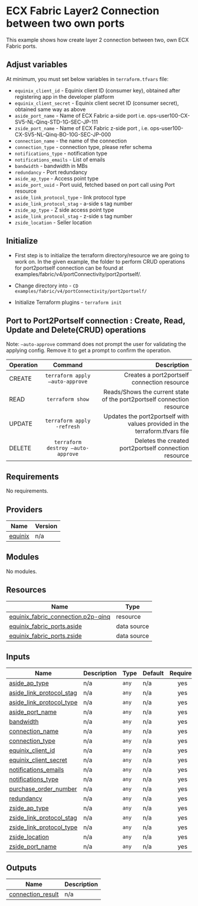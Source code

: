 # ECX Fabric Layer2 Connection between two own ports

This example shows how create layer 2 connection between two, own ECX Fabric ports.

## Adjust variables
At minimum, you must set below variables in `terraform.tfvars` file:

- `equinix_client_id` - Equinix client ID (consumer key), obtained after registering app in the developer platform
- `equinix_client_secret` - Equinix client secret ID (consumer secret), obtained same way as above
- `aside_port_name` - Name of ECX Fabric a-side port i.e. ops-user100-CX-SV5-NL-Qinq-STD-1G-SEC-JP-111
- `zside_port_name` -  Name of ECX Fabric z-side port , i.e. ops-user100-CX-SV5-NL-Qinq-BO-10G-SEC-JP-000
- `connection_name` - the name of the connection
- `connection_type` - connection type, please refer schema
- `notifications_type` - notification type
- `notifications_emails` - List of emails
- `bandwidth` - bandwidth in MBs
- `redundancy` - Port redundancy
- `aside_ap_type` - Access point type
- `aside_port_uuid` - Port uuid, fetched based on port call using Port resource
- `aside_link_protocol_type` - link protocol type
- `aside_link_protocol_stag` - a-side s tag number
- `zside_ap_type` - Z side access point type
- `aside_link_protocol_stag` - z-side s tag number
- `zside_location` - Seller location

## Initialize
- First step is to initialize the terraform directory/resource we are going to work on.
  In the given example, the folder to perform CRUD operations for port2portself connection can be found at examples/fabric/v4/portConnectivity/port2portself/.

- Change directory into - `CD examples/fabric/v4/portConnectivity/port2portself/`
- Initialize Terraform plugins - `terraform init`

## Port to Port2Portself connection  : Create, Read, Update and Delete(CRUD) operations
Note: `–auto-approve` command does not prompt the user for validating the applying config. Remove it to get a prompt to confirm the operation.

| Operation |              Command              |                                                                 Description |
|:----------|:---------------------------------:|----------------------------------------------------------------------------:|
| CREATE    |  `terraform apply –auto-approve`  |                                 Creates a port2portself connection resource |
| READ      |         `terraform show`          |      Reads/Shows the current state of the port2portself connection resource |
| UPDATE    |    `terraform apply -refresh`     | Updates the port2portself with values provided in the terraform.tfvars file |
| DELETE    | `terraform destroy –auto-approve` |                       Deletes the created port2portself connection resource |
<!-- BEGIN_TF_DOCS -->
## Requirements

No requirements.

## Providers

| Name | Version |
|------|---------|
| <a name="provider_equinix"></a> [equinix](#provider\_equinix) | n/a |

## Modules

No modules.

## Resources

| Name | Type |
|------|------|
| [equinix_fabric_connection.p2p-qinq](https://registry.terraform.io/providers/equinix/equinix/latest/docs/resources/fabric_connection) | resource |
| [equinix_fabric_ports.aside](https://registry.terraform.io/providers/equinix/equinix/latest/docs/data-sources/fabric_ports) | data source |
| [equinix_fabric_ports.zside](https://registry.terraform.io/providers/equinix/equinix/latest/docs/data-sources/fabric_ports) | data source |

## Inputs

| Name | Description | Type | Default | Required |
|------|-------------|------|---------|:--------:|
| <a name="input_aside_ap_type"></a> [aside\_ap\_type](#input\_aside\_ap\_type) | n/a | `any` | n/a | yes |
| <a name="input_aside_link_protocol_stag"></a> [aside\_link\_protocol\_stag](#input\_aside\_link\_protocol\_stag) | n/a | `any` | n/a | yes |
| <a name="input_aside_link_protocol_type"></a> [aside\_link\_protocol\_type](#input\_aside\_link\_protocol\_type) | n/a | `any` | n/a | yes |
| <a name="input_aside_port_name"></a> [aside\_port\_name](#input\_aside\_port\_name) | n/a | `any` | n/a | yes |
| <a name="input_bandwidth"></a> [bandwidth](#input\_bandwidth) | n/a | `any` | n/a | yes |
| <a name="input_connection_name"></a> [connection\_name](#input\_connection\_name) | n/a | `any` | n/a | yes |
| <a name="input_connection_type"></a> [connection\_type](#input\_connection\_type) | n/a | `any` | n/a | yes |
| <a name="input_equinix_client_id"></a> [equinix\_client\_id](#input\_equinix\_client\_id) | n/a | `any` | n/a | yes |
| <a name="input_equinix_client_secret"></a> [equinix\_client\_secret](#input\_equinix\_client\_secret) | n/a | `any` | n/a | yes |
| <a name="input_notifications_emails"></a> [notifications\_emails](#input\_notifications\_emails) | n/a | `any` | n/a | yes |
| <a name="input_notifications_type"></a> [notifications\_type](#input\_notifications\_type) | n/a | `any` | n/a | yes |
| <a name="input_purchase_order_number"></a> [purchase\_order\_number](#input\_purchase\_order\_number) | n/a | `any` | n/a | yes |
| <a name="input_redundancy"></a> [redundancy](#input\_redundancy) | n/a | `any` | n/a | yes |
| <a name="input_zside_ap_type"></a> [zside\_ap\_type](#input\_zside\_ap\_type) | n/a | `any` | n/a | yes |
| <a name="input_zside_link_protocol_stag"></a> [zside\_link\_protocol\_stag](#input\_zside\_link\_protocol\_stag) | n/a | `any` | n/a | yes |
| <a name="input_zside_link_protocol_type"></a> [zside\_link\_protocol\_type](#input\_zside\_link\_protocol\_type) | n/a | `any` | n/a | yes |
| <a name="input_zside_location"></a> [zside\_location](#input\_zside\_location) | n/a | `any` | n/a | yes |
| <a name="input_zside_port_name"></a> [zside\_port\_name](#input\_zside\_port\_name) | n/a | `any` | n/a | yes |

## Outputs

| Name | Description |
|------|-------------|
| <a name="output_connection_result"></a> [connection\_result](#output\_connection\_result) | n/a |
<!-- END_TF_DOCS -->